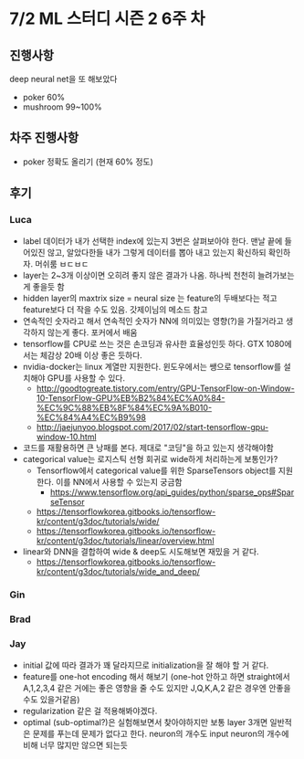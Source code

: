 # 7/2 ML 스터디 시즌 2 6주 차

## 진행사항
deep neural net을 또 해보았다
- poker 60%
- mushroom 99~100%

## 차주 진행사항
- poker 정확도 올리기 (현재 60% 정도)

## 후기

### Luca
* label 데이터가 내가 선택한 index에 있는지 3번은 살펴보아야 한다. 맨날 끝에 들어있진 않고, 알았다한들 내가 그렇게 데이터를 뽑아 내고 있는지 확신하되 확인하자. 머쉬룸 ㅂㄷㅂㄷ
* layer는 2~3개 이상이면 오히려 좋지 않은 결과가 나옴. 하나씩 천천히 늘려가보는게 좋을듯 함
* hidden layer의 maxtrix size = neural size 는 feature의 두배보다는 적고 feature보다 더 작을 수도 있음. 갓제이님의 메소드 참고
* 연속적인 숫자라고 해서 연속적인 숫자가 NN에 의미있는 영향(?)을 가질거라고 생각하지 않는게 좋다. 포커에서 배움
* tensorflow를 CPU로 쓰는 것은 손코딩과 유사한 효율성인듯 하다. GTX 1080에서는 체감상 20배 이상 좋은 듯하다.
* nvidia-docker는 linux 계열만 지원한다. 윈도우에서는 쌩으로 tensorflow를 설치해야 GPU를 사용할 수 있다.
  * http://goodtogreate.tistory.com/entry/GPU-TensorFlow-on-Window-10-TensorFlow-GPU%EB%B2%84%EC%A0%84-%EC%9C%88%EB%8F%84%EC%9A%B010-%EC%84%A4%EC%B9%98
  * http://jaejunyoo.blogspot.com/2017/02/start-tensorflow-gpu-window-10.html
* 코드를 재활용하면 큰 낭패를 본다. 제대로 "코딩"을 하고 있는지 생각해야함
* categorical value는 로지스틱 선형 회귀로 wide하게 처리하는게 보통인가?
  * Tensorflow에서 categorical value를 위한 SparseTensors object를 지원한다. 이를 NN에서 사용할 수 있는지 궁금함
    * https://www.tensorflow.org/api_guides/python/sparse_ops#SparseTensor
  * https://tensorflowkorea.gitbooks.io/tensorflow-kr/content/g3doc/tutorials/wide/
  * https://tensorflowkorea.gitbooks.io/tensorflow-kr/content/g3doc/tutorials/linear/overview.html
* linear와 DNN을 결합하여 wide & deep도 시도해보면 재밌을 거 같다.
  * https://tensorflowkorea.gitbooks.io/tensorflow-kr/content/g3doc/tutorials/wide_and_deep/

### Gin

### Brad

### Jay
* initial 값에 따라 결과가 꽤 달라지므로 initialization을 잘 해야 할 거 같다.
* feature를 one-hot encoding 해서 해보기 (one-hot 안하고 하면 straight에서 A,1,2,3,4 같은 거에는 좋은 영향을 줄 수도 있지만 J,Q,K,A,2 같은 경우엔 안좋을 수도 있을거같음)
* regularization 같은 걸 적용해봐야겠다.
* optimal (sub-optimal?)은 실험해보면서 찾아야하지만 보통 layer 3개면 일반적은 문제를 푸는데 문제가 없다고 한다.
neuron의 개수도 input neuron의 개수에 비해 너무 많지만 않으면 되는듯
